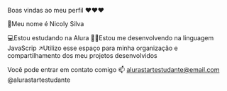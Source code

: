 Boas vindas ao meu perfil ❤️❤️❤️

🐻Meu nome é Nicoly Silva 

💻Estou estudando na Alura
🧑‍💻Estou me desenvolvendo na linguagem JavaScrip
↗️Utilizo esse espaço para minha organização e compartilhamento dos meu projetos desenvolvidos

Você pode entrar em contato comigo 📫
alurastartestudante@email.com
@alurastartestudante

